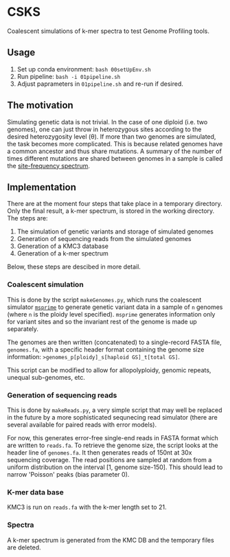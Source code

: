 # CSKS
Coalescent simulations of k-mer spectra to test Genome Profiling tools.

## Usage
1. Set up conda environment: `bash 00setUpEnv.sh`
2. Run pipeline: `bash -i 01pipeline.sh`
3. Adjust paprameters in `01pipeline.sh` and re-run if desired.


## The motivation
Simulating genetic data is not trivial. In the case of one diploid (i.e. two genomes), one can just throw in heterozygous sites according to the desired heterozygosity level (θ). If more than two genomes are simulated, the task becomes more complicated. This is because related genomes have a common ancestor and thus share mutations. A summary of the number of times different mutations are shared between genomes in a sample is called the [site-frequency spectrum](https://en.wikipedia.org/wiki/Allele_frequency_spectrum).

## Implementation
There are at the moment four steps that take place in a temporary directory. Only the final result, a k-mer spectrum, is stored in the working directory. The steps are:
1. The simulation of genetic variants and storage of simulated genomes
2. Generation of sequencing reads from the simulated genomes
3. Generation of a KMC3 database
4. Generation of a k-mer spectrum

Below, these steps are descibed in more detail.

### Coalescent simulation
This is done by the script `makeGenomes.py`, which runs the coalescent simulator [`msprime`](https://tskit.dev/msprime/docs/stable/quickstart.html) to generate genetic variant data in a sample of `n` genomes (where `n` is the ploidy level specified). `msprime` generates information only for variant sites and so the invariant rest of the genome is made up separately.

The genomes are then written (concatenated) to a single-record FASTA file, `genomes.fa`, with a specific header format containing the genome size information: `>genomes_p[ploidy]_s[haploid GS]_t[total GS]`.

This script can be modified to allow for allopolyploidy, genomic repeats, unequal sub-genomes, etc.

### Generation of sequencing reads
This is done by `makeReads.py`, a very simple script that may well be replaced in the future by a more sophisticated sequnecing read simulator (there are several available for paired reads with error models).

For now, this generates error-free single-end reads in FASTA format which are written to `reads.fa`. To retrieve the genome size, the script looks at the header line of `genomes.fa`. It then generates reads of 150nt at 30x sequencing coverage. The read positions are sampled at random from a uniform distribution on the interval \[1, genome size-150\]. This should lead to narrow 'Poisson' peaks (bias parameter 0).

### K-mer data base
KMC3 is run on `reads.fa` with the k-mer length set to 21.

### Spectra
A k-mer spectrum is generated from the KMC DB and the temporary files are deleted.

